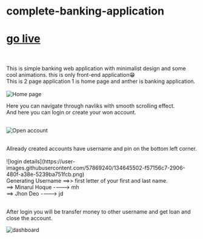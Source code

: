 # complete-banking-application
# [go live](https://minarulak9.github.io/complete-banking-application/)<br><br>

This is simple banking web application with minimalist design and some cool animations. this is only front-end application😁<br>
This is 2 page application 1 is home page and anther is banking application.<br><br>
![Home page](https://user-images.githubusercontent.com/57869240/134645005-7a874efc-2a3d-4b43-b1f8-1f8bb481215b.png)<br>

Here you can navigate through navliks with smooth scrolling effect.<br>
And here you can login or create your won account.
<br><br>

![Open account](https://user-images.githubusercontent.com/57869240/134645572-a65cc430-3db8-43a3-b70a-450490d7e5d2.png)

<br>
Allready created accounts have username and pin on the bottom left corner.
<br>
<br>
![login details](https://user-images.githubusercontent.com/57869240/134645502-f57156c7-2906-480f-a38e-5239ba751fcb.png)
<br>
Generating Username ==>> first letter of your first and last name.<br>
                    ==> Minarul Hoque ----> mh<br>
                    ==> Jhon Deo ----> jd
   <br><br>                 
                    
After login you will be transfer money to other username and get loan and close the account.<br>

![dashboard](https://user-images.githubusercontent.com/57869240/134645260-c45ebbfb-cd58-463b-8c90-d64c835a1592.png)
